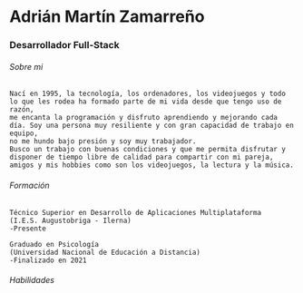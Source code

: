 # Adrián Martín Zamarreño
### Desarrollador Full-Stack
###### Sobre mi
```
Nací en 1995, la tecnología, los ordenadores, los videojuegos y todo lo que les rodea ha formado parte de mi vida desde que tengo uso de razón, 
me encanta la programación y disfruto aprendiendo y mejorando cada día. Soy una persona muy resiliente y con gran capacidad de trabajo en equipo, 
no me hundo bajo presión y soy muy trabajador. 
Busco un trabajo con buenas condiciones y que me permita disfrutar y disponer de tiempo libre de calidad para compartir con mi pareja, 
amigos y mis hobbies como son los videojuegos, la lectura y la música.
```
###### Formación 
```
Técnico Superior en Desarrollo de Aplicaciones Multiplataforma 
(I.E.S. Augustobriga - Ilerna) 
-Presente

Graduado en Psicología
(Universidad Nacional de Educación a Distancia)
-Finalizado en 2021
```
###### Habilidades
```

```

<!--
**AdriZND/AdriZND** is a ✨ _special_ ✨ repository because its `README.md` (this file) appears on your GitHub profile.

Here are some ideas to get you started:

- 🔭 I’m currently working on ...
- 🌱 I’m currently learning ...
- 👯 I’m looking to collaborate on ...
- 🤔 I’m looking for help with ...
- 💬 Ask me about ...
- 📫 How to reach me: ...
- 😄 Pronouns: ...
- ⚡ Fun fact: ...
-->
